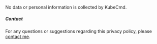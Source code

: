 No data or personal information is collected by KubeCmd.

##### Contact

For any questions or suggestions regarding this privacy policy, please [contact me](mailto:thomasroberthorrobin@gmail.com).
